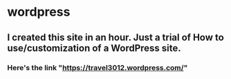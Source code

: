 # wordpress
## I created this site in an hour. Just a trial of How to use/customization of a WordPress site.
### Here's the link "https://travel3012.wordpress.com/"

